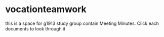 # vocationteamwork
this is a space for g1913 study group contain  Meeting Minutes.
Click each documents to look through it

